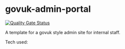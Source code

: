 # govuk-admin-portal

[![Quality Gate Status](https://sonarcloud.io/api/project_badges/measure?project=MichaelStevenson2207_govuk-admin-portal&metric=alert_status)](https://sonarcloud.io/summary/new_code?id=MichaelStevenson2207_govuk-admin-portal)

A template for a govuk style admin site for internal staff.

Tech used:


